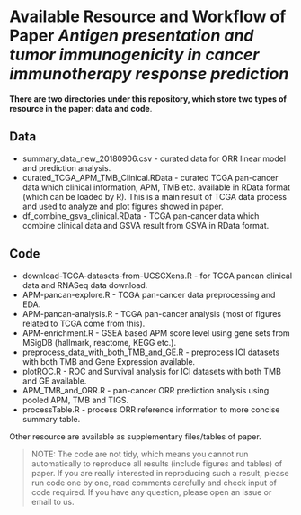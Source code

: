 # Available Resource and Workflow of Paper *Antigen presentation and tumor immunogenicity in cancer immunotherapy response prediction*

**There are two directories under this repository, which store two types of resource in the paper: data and code**.


## Data

* summary_data_new_20180906.csv - curated data for ORR linear model and prediction analysis.
* curated_TCGA_APM_TMB_Clinical.RData - curated TCGA pan-cancer data which clinical information, APM, TMB etc. available in RData format (which can be loaded by R). This is a main result of TCGA data process and used to analyze and plot figures showed in paper.
* df_combine_gsva_clinical.RData - TCGA pan-cancer data which combine clinical data and GSVA result from GSVA in RData format.

## Code

* download-TCGA-datasets-from-UCSCXena.R - for TCGA pancan clinical data and RNASeq data download.
* APM-pancan-explore.R - TCGA pan-cancer data preprocessing and EDA.
* APM-pancan-analysis.R - TCGA pan-cancer analysis (most of figures related to TCGA come from this).
* APM-enrichment.R - GSEA based APM score level using gene sets from MSigDB (hallmark, reactome, KEGG etc.).
* preprocess_data_with_both_TMB_and_GE.R - preprocess ICI datasets with both TMB and Gene Expression available.
* plotROC.R - ROC and Survival analysis for ICI datasets with both TMB and GE available.
* APM_TMB_and_ORR.R - pan-cancer ORR prediction analysis using pooled APM, TMB and TIGS.
* processTable.R - process ORR reference information to more concise summary table.

Other resource are available as supplementary files/tables of paper.

>NOTE: The code are not tidy, which means you cannot run automatically to reproduce all results (include figures and tables) of paper. If you are really interested in reproducing such a result, please run code one by one, read comments carefully and check input of code required. If you have any question, please open an issue or email to us.